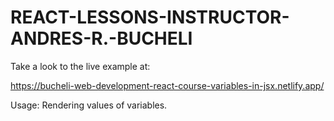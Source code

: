 # REACT-LESSONS-INSTRUCTOR-ANDRES-R.-BUCHELI
Take a look to the live example at:

https://bucheli-web-development-react-course-variables-in-jsx.netlify.app/

Usage: Rendering values of variables.


